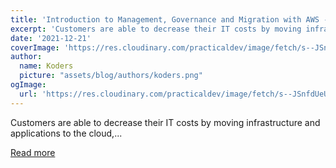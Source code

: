 ```yaml
---
title: 'Introduction to Management, Governance and Migration with AWS - Part 2'
excerpt: 'Customers are able to decrease their IT costs by moving infrastructure and applications to the cloud,...'
date: '2021-12-21'
coverImage: 'https://res.cloudinary.com/practicaldev/image/fetch/s--JSnfdUeU--/c_imagga_scale,f_auto,fl_progressive,h_420,q_auto,w_1000/https://dev-to-uploads.s3.amazonaws.com/uploads/articles/j7qe3b30keh5z462dx8x.png'
author:
  name: Koders
  picture: "assets/blog/authors/koders.png"
ogImage:
  url: 'https://res.cloudinary.com/practicaldev/image/fetch/s--JSnfdUeU--/c_imagga_scale,f_auto,fl_progressive,h_420,q_auto,w_1000/https://dev-to-uploads.s3.amazonaws.com/uploads/articles/j7qe3b30keh5z462dx8x.png'
---
```


Customers are able to decrease their IT costs by moving infrastructure and applications to the cloud,...

[Read more](https://dev.to/aws-builders/introduction-to-management-governance-and-migration-with-aws-part-2-3690)
